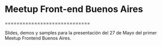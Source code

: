 # Meetup Front-end Buenos Aires
=============================

Slides, demos y samples para la presentación del 27 de Mayo del primer Meetup Frontend Buenos Aires.
